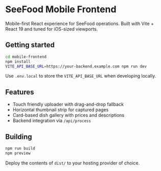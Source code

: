 # SeeFood Mobile Frontend

Mobile-first React experience for SeeFood operations. Built with Vite + React 19 and tuned for iOS-sized viewports.

## Getting started

```bash
cd mobile-frontend
npm install
VITE_API_BASE_URL=https://your-backend.example.com npm run dev
```

Use `.env.local` to store the `VITE_API_BASE_URL` when developing locally.

## Features

- Touch friendly uploader with drag-and-drop fallback
- Horizontal thumbnail strip for captured pages
- Card-based dish gallery with prices and descriptions
- Backend integration via `/api/process`

## Building

```bash
npm run build
npm preview
```

Deploy the contents of `dist/` to your hosting provider of choice.
